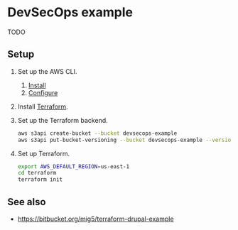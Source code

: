 # DevSecOps example

TODO

## Setup

1. Set up the AWS CLI.
    1. [Install](https://docs.aws.amazon.com/cli/latest/userguide/installing.html)
    1. [Configure](https://docs.aws.amazon.com/cli/latest/userguide/cli-chap-getting-started.html)
1. Install [Terraform](https://www.terraform.io/).
1. Set up the Terraform backend.

    ```sh
    aws s3api create-bucket --bucket devsecops-example
    aws s3api put-bucket-versioning --bucket devsecops-example --versioning-configuration Status=Enabled
    ```

1. Set up Terraform.

    ```sh
    export AWS_DEFAULT_REGION=us-east-1
    cd terraform
    terraform init
    ```

## See also

* https://bitbucket.org/mig5/terraform-drupal-example
